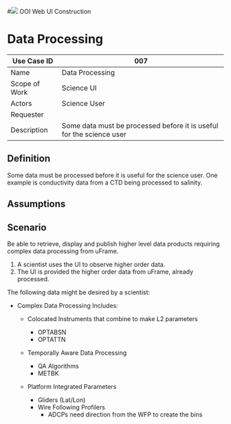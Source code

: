 #![](http://www.rpsgroup.com/images/2012-specific/RPSlogo.aspx) OOI Web UI Construction 
# Data Processing

| Use Case ID | 007 |
| --- | --- |
| Name | Data Processing |
| Scope of Work | Science UI |
| Actors | Science User |
| Requester |  |
| Description | Some data must be processed before it is useful for the science user |

## Definition
Some data must be processed before it is useful for the science user.  One example is conductivity data from a CTD being processed to salinity.

## Assumptions

## Scenario
Be able to retrieve, display and publish higher level data products requiring complex data processing from uFrame.

1. A scientist uses the UI to observe higher order data.
2. The UI is provided the higher order data from uFrame, already processed.

The following data might be desired by a scientist:
- Complex Data Processing Includes:
  - Colocated Instruments that combine to make L2 parameters
    - OPTABSN
    - OPTATTN

  - Temporally Aware Data Processing
    - QA Algorithms
    - METBK

  - Platform Integrated Parameters
    - Gliders (Lat/Lon)
    - Wire Following Profilers
      - ADCPs need direction from the WFP to create the bins

